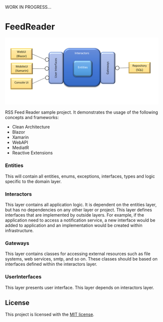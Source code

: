 WORK IN PROGRESS...

# FeedReader

![alt text](https://github.com/melihercan/FeedReader/blob/master/FeedReader.png)


RSS Feed Reader sample project. It demonstrates the usage of the following concepts and frameworks:
- Clean Architecture
- Blazor
- Xamarin
- WebAPI
- MediatR
- Reactive Extensions

### Entities

This will contain all entities, enums, exceptions, interfaces, types and logic specific to the domain layer.


### Interactors

This layer contains all application logic. It is dependent on the entities layer, but has no dependencies on any other layer or project. This layer defines interfaces that are implemented by outside layers. For example, if the application need to access a notification service, a new interface would be added to application and an implementation would be created within infrastructure.


### Gateways

This layer contains classes for accessing external resources such as file systems, web services, smtp, and so on. These classes should be based on interfaces defined within the interactors layer.

### UserInterfaces

This layer presents user interface. This layer depends on interactors layer.

## License

This project is licensed with the [MIT license](LICENSE).

